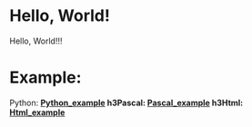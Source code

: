 # Hello, World! #
Hello, World!!!


# Example:

Python:
**[Python_example](https://github.com/Nano-Keglya/HW/blob/master/hello_world.py)
h3Pascal:
[Pascal_example](https://github.com/Nano-Keglya/HW/blob/master/Hello_world.pas)
h3Html:
[Html_example](https://github.com/Nano-Keglya/HW/blob/master/hello_world.html)**
